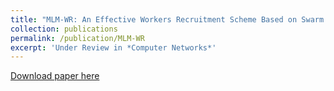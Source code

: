 ```yaml
---
title: "MLM-WR: An Effective Workers Recruitment Scheme Based on Swarm Intelligence for Mobile Crowd Sensing"
collection: publications
permalink: /publication/MLM-WR
excerpt: 'Under Review in *Computer Networks*'
---
```



[Download paper here](http://academicpages.github.io/files/paper3.pdf)
